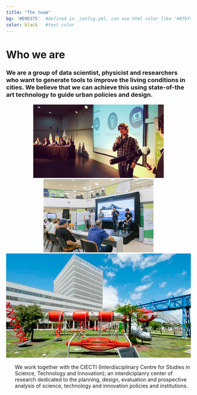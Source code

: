 ```yaml
---
title: "The team"
bg: '#D9D375'  #defined in _config.yml, can use html color like '#0fbfcf'
color: black   #text color
---
```


# **Who we are**

### We are a group of data scientist, physicist and researchers who want to generate tools to improve the living conditions in cities. We believe that we can achieve this using state-of-the art technology to guide urban policies and design.

<center>
  <img src="/img/Fede.jpeg" alt="CIECTI - Polo Científico Tecnológico" style="height: 200px;"/>
  <img src="/img/Hackathon.jpeg" alt="CIECTI - Polo Científico Tecnológico" style="height: 200px;"/>
</center>

<!---
* Team.
* Pictures.
* Some info about the institute.
--->


<div class="post-container">                    
    <div class="post-thumb_right"><img src="/img/polo.jpg" alt="pollution"/></div>
    <div class="post-content_right">            
    <ul>
    We work together with the CIECTI (Interdisciplinary Centre for Studies in Science, Technology and Innovation); an interdiciplanry center of research dedicated to the planning, design, evaluation and prospective analysis of science, technology and innovation policies and institutions.
    </ul>
   </div>
</div>
